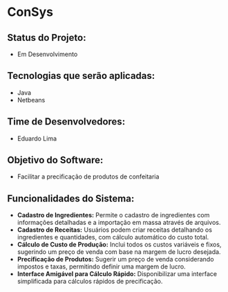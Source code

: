 # ConSys

<h2>Status do Projeto:</h2> 
<ul>
  <li>Em Desenvolvimento</li>
</ul>

<h2>Tecnologias que serão aplicadas:</h2>
<ul>
  <li>Java</li>
  <li>Netbeans</li>
</ul>


<h2>Time de Desenvolvedores:</h2>
<ul>
  <li>Eduardo Lima</li>
</ul>

<h2>Objetivo do Software:</h2> 
<ul>
  <li>Facilitar a precificação de produtos de confeitaria</li>
</ul>

<h2>Funcionalidades do Sistema:</h2>
 <ul>
        <li><strong>Cadastro de Ingredientes:</strong> Permite o cadastro de ingredientes com informações detalhadas e a importação em massa através de arquivos.</li>
        <li><strong>Cadastro de Receitas:</strong> Usuários podem criar receitas detalhando os ingredientes e quantidades, com cálculo automático do custo total.</li>
        <li><strong>Cálculo de Custo de Produção:</strong> Inclui todos os custos variáveis e fixos, sugerindo um preço de venda com base na margem de lucro desejada.</li>
        <li><strong>Precificação de Produtos:</strong> Sugerir um preço de venda considerando impostos e taxas, permitindo definir uma margem de lucro.</li>
        <li><strong>Interface Amigável para Cálculo Rápido:</strong> Disponibilizar uma interface simplificada para cálculos rápidos de precificação.</li>
    </ul>
